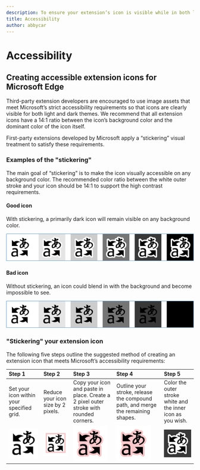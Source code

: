 ```yaml
---
description: To ensure your extension’s icon is visible while in both light and dark mode, follow the accessibility guide.
title: Accessibility
author: abbycar
---
```


# Accessibility


## Creating accessible extension icons for Microsoft Edge

Third-party extension developers are encouraged to use image assets that meet Microsoft’s strict accessibility requirements so that icons are clearly visible for both light and dark themes. We recommend that all extension icons have a 14:1 ratio between the icon’s background color and the dominant color of the icon itself.


First-party extensions developed by Microsoft apply a “stickering” visual treatment to satisfy these requirements.

### Examples of the "stickering"

The main goal of “stickering” is to make the icon visually accessible on any background color. The recommended color ratio between the white outer stroke and your icon should be 14:1 to support the high contrast requirements.

#### Good icon
With stickering, a primarily dark icon will remain visible on any background color.


![image of icon being visible on any background color](../media/accessibility-light-to-dark-good.png)

#### Bad icon
Without stickering, an icon could blend in with the background and become impossible to see.


![image of icon blending into black background](../media/accessibility-light-to-dark-bad.png)

### "Stickering" your extension icon

The following five steps outline the suggested method of creating an extension icon that meets Microsoft’s accessibility requirements:

Step 1 | Step 2 | Step 3 | Step 4 | Step 5
:---- | :----- | :------ | :------ | :------
Set your icon within your specified grid.	| Reduce your icon size by 2 pixels. | Copy your icon and paste in place. Create a 2 pixel outer stroke with rounded corners. | Outline your stroke, release the compound path, and merge the remaining shapes.	| Color the outer stroke white and the inner icon as you wish.
![step1](../media/accessibility-step1.png) |![step2](../media/accessibility-step2.png) | ![step3](../media/accessibility-step3.png) | ![step4](../media/accessibility-step4.png) | ![step5](../media/accessibility-step5.png)
